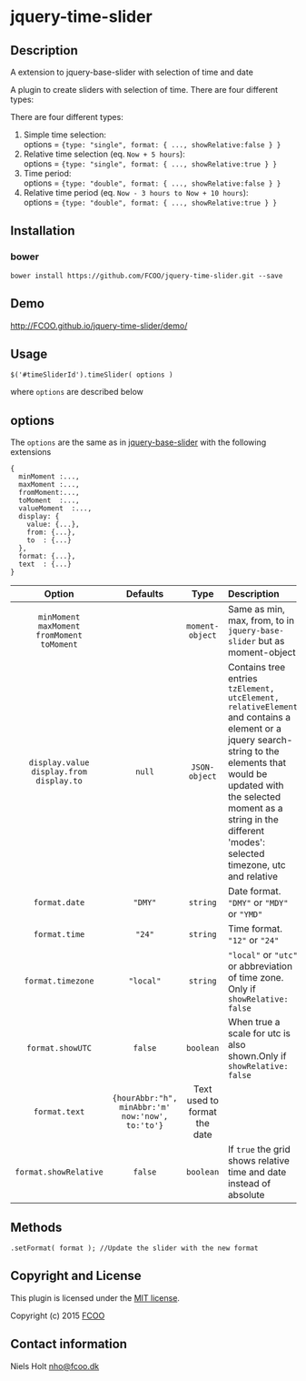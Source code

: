 # jquery-time-slider

## Description
A extension to jquery-base-slider with selection of time and date

A plugin to create sliders with selection of time. 
There are four different types:

There are four different types:

1. Simple time selection: <br>options = `{type: "single", format: { ..., showRelative:false } }`
2. Relative time selection (eq. `Now + 5 hours`): <br>options = `{type: "single", format: { ..., showRelative:true } }`
3. Time period:<br>options = `{type: "double", format: { ..., showRelative:false } }` 
4. Relative time period (eq. `Now - 3 hours to Now + 10 hours`): <br>options = `{type: "double", format: { ..., showRelative:true } }`
 
## Installation
### bower
`bower install https://github.com/FCOO/jquery-time-slider.git --save`

## Demo
http://FCOO.github.io/jquery-time-slider/demo/ 

## Usage
    $('#timeSliderId').timeSlider( options )

where `options` are described below

## options

The `options` are the same as in [jquery-base-slider](https://github.com/FCOO/jquery-base-slider) with the following extensions 

	{
	  minMoment :...,
	  maxMoment :..., 
	  fromMoment:...,
	  toMoment  :...,
	  valueMoment  :...,
	  display: {
		value: {...},
		from: {...},
		to  : {...}
      },	
	  format: {...},
	  text  : {...}
	}
   

| Option | Defaults | Type | Description |
| :--: | :--: | :--: | :-- |
| `minMoment`<br>`maxMoment`<br>`fromMoment`<br>`toMoment` | | `moment-object` | Same as min, max, from, to in `jquery-base-slider` but as moment-object |
| `display.value`<br>`display.from`<br>`display.to` | `null` | `JSON-object` | Contains tree entries `tzElement, utcElement, relativeElement` and contains a element or a jquery search-string to the elements that would be updated with the selected moment as a string in the different 'modes': selected timezone, utc and relative  | 
| `format.date` | `"DMY"` | `string` | Date format. `"DMY"` or `"MDY"` or `"YMD"` |
| `format.time` | `"24"` | `string` | Time format. `"12"` or `"24"` |
| `format.timezone` | `"local"` | `string` | `"local"` or `"utc"` or abbreviation of time zone. Only if `showRelative: false` |
| `format.showUTC` | `false` | `boolean` | When true a scale for utc is also shown.Only if `showRelative: false` |
| `format.text` | `{hourAbbr:"h",`<br>`minAbbr:'m'`<br>`now:'now',`<br>`to:'to'}` | Text used to format the date |
| `format.showRelative` | `false` | `boolean` | If `true` the grid shows relative time and date instead of absolute |


## Methods
	.setFormat( format ); //Update the slider with the new format

## Copyright and License
This plugin is licensed under the [MIT license](https://github.com/FCOO/jquery-time-slider/LICENSE).

Copyright (c) 2015 [FCOO](https://github.com/FCOO)

## Contact information

Niels Holt nho@fcoo.dk

